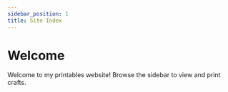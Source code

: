 ```yaml
---
sidebar_position: 1
title: Site Index
---
```


# Welcome

Welcome to my printables website! Browse the sidebar to view and print crafts.